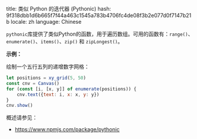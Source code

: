 title: 类似 Python 的迭代器 (Pythonic)
hash: 9f318dbb1d6b665f7f44a463c1545a783b4706fc4de08f3b2e077d0f7147b21b
locale: zh
language: Chinese

`pythonic`库提供了类似Python的函数，用于遍历数组。可用的函数有：`range()`、`enumerate()`、`items()`、`zip()` 和 `zipLongest()`。

__示例：__

绘制一个五行五列的递增数字网格：

```js
let positions = xy_grid(5, 50)
const cnv = Canvas()
for (const [i, [x, y]] of enumerate(positions)) {
    cnv.text({text: i, x: x, y: y})
}
cnv.show()
```

概述请参见：

- <https://www.npmjs.com/package/pythonic>
